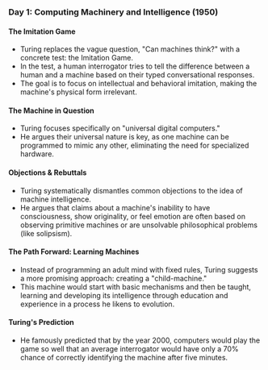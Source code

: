 ### Day 1: Computing Machinery and Intelligence (1950)
#### **The Imitation Game**
- Turing replaces the vague question, "Can machines think?" with a concrete test: the Imitation Game.
- In the test, a human interrogator tries to tell the difference between a human and a machine based on their typed conversational responses.
- The goal is to focus on intellectual and behavioral imitation, making the machine's physical form irrelevant.
#### **The Machine in Question**
- Turing focuses specifically on "universal digital computers."
- He argues their universal nature is key, as one machine can be programmed to mimic any other, eliminating the need for specialized hardware.
#### **Objections & Rebuttals**
- Turing systematically dismantles common objections to the idea of machine intelligence.
- He argues that claims about a machine's inability to have consciousness, show originality, or feel emotion are often based on observing primitive machines or are unsolvable philosophical problems (like solipsism).
#### **The Path Forward: Learning Machines**
- Instead of programming an adult mind with fixed rules, Turing suggests a more promising approach: creating a "child-machine."
- This machine would start with basic mechanisms and then be taught, learning and developing its intelligence through education and experience in a process he likens to evolution.
#### **Turing's Prediction**
- He famously predicted that by the year 2000, computers would play the game so well that an average interrogator would have only a 70% chance of correctly identifying the machine after five minutes.
